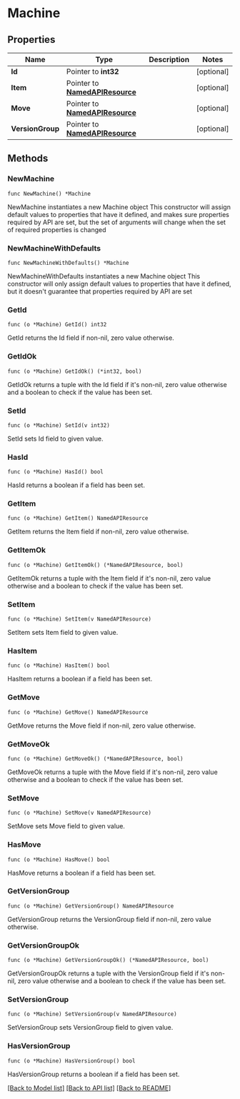 # Machine

## Properties

Name | Type | Description | Notes
------------ | ------------- | ------------- | -------------
**Id** | Pointer to **int32** |  | [optional] 
**Item** | Pointer to [**NamedAPIResource**](NamedAPIResource.md) |  | [optional] 
**Move** | Pointer to [**NamedAPIResource**](NamedAPIResource.md) |  | [optional] 
**VersionGroup** | Pointer to [**NamedAPIResource**](NamedAPIResource.md) |  | [optional] 

## Methods

### NewMachine

`func NewMachine() *Machine`

NewMachine instantiates a new Machine object
This constructor will assign default values to properties that have it defined,
and makes sure properties required by API are set, but the set of arguments
will change when the set of required properties is changed

### NewMachineWithDefaults

`func NewMachineWithDefaults() *Machine`

NewMachineWithDefaults instantiates a new Machine object
This constructor will only assign default values to properties that have it defined,
but it doesn't guarantee that properties required by API are set

### GetId

`func (o *Machine) GetId() int32`

GetId returns the Id field if non-nil, zero value otherwise.

### GetIdOk

`func (o *Machine) GetIdOk() (*int32, bool)`

GetIdOk returns a tuple with the Id field if it's non-nil, zero value otherwise
and a boolean to check if the value has been set.

### SetId

`func (o *Machine) SetId(v int32)`

SetId sets Id field to given value.

### HasId

`func (o *Machine) HasId() bool`

HasId returns a boolean if a field has been set.

### GetItem

`func (o *Machine) GetItem() NamedAPIResource`

GetItem returns the Item field if non-nil, zero value otherwise.

### GetItemOk

`func (o *Machine) GetItemOk() (*NamedAPIResource, bool)`

GetItemOk returns a tuple with the Item field if it's non-nil, zero value otherwise
and a boolean to check if the value has been set.

### SetItem

`func (o *Machine) SetItem(v NamedAPIResource)`

SetItem sets Item field to given value.

### HasItem

`func (o *Machine) HasItem() bool`

HasItem returns a boolean if a field has been set.

### GetMove

`func (o *Machine) GetMove() NamedAPIResource`

GetMove returns the Move field if non-nil, zero value otherwise.

### GetMoveOk

`func (o *Machine) GetMoveOk() (*NamedAPIResource, bool)`

GetMoveOk returns a tuple with the Move field if it's non-nil, zero value otherwise
and a boolean to check if the value has been set.

### SetMove

`func (o *Machine) SetMove(v NamedAPIResource)`

SetMove sets Move field to given value.

### HasMove

`func (o *Machine) HasMove() bool`

HasMove returns a boolean if a field has been set.

### GetVersionGroup

`func (o *Machine) GetVersionGroup() NamedAPIResource`

GetVersionGroup returns the VersionGroup field if non-nil, zero value otherwise.

### GetVersionGroupOk

`func (o *Machine) GetVersionGroupOk() (*NamedAPIResource, bool)`

GetVersionGroupOk returns a tuple with the VersionGroup field if it's non-nil, zero value otherwise
and a boolean to check if the value has been set.

### SetVersionGroup

`func (o *Machine) SetVersionGroup(v NamedAPIResource)`

SetVersionGroup sets VersionGroup field to given value.

### HasVersionGroup

`func (o *Machine) HasVersionGroup() bool`

HasVersionGroup returns a boolean if a field has been set.


[[Back to Model list]](../README.md#documentation-for-models) [[Back to API list]](../README.md#documentation-for-api-endpoints) [[Back to README]](../README.md)


